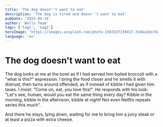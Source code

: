 ```yaml
---
title: 'The dog doesn''t want to eat'
description: 'The dog is tired and doesn''t want to eat'
pubDate: '2025-09-16'
author: 'Wallu Team'
tags: ['tag1', 'tag2']
heroImage: 'https://images.unsplash.com/photo-1583337130417-3346a1be7dee?w=800&h=400&fit=crop'
language: 'en'
---
```


# The dog doesn't want to eat

The dog looks at me at the bowl as if I had served him boiled broccoli with a "what is this?" expression.
I bring the food closer and he smells it with distrust, then turns around offended, as if instead of kibble I had given him taxes.
I insist: "Come on, eat, you love this!".
He responds with his look: "Let's see, human, would you eat the same thing every day? Kibble in the morning, kibble in the afternoon, kibble at night! Not even Netflix repeats series this much".

And there he stays, lying down, waiting for me to bring him a juicy steak or at least a pizza with extra cheese.
